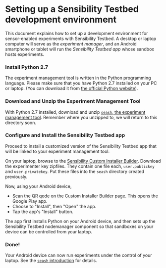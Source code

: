 # Setting up a Sensibility Testbed development environment

This document explains how to set up a development environment for
sensor-enabled experiments with Sensibility Testbed. A desktop or
laptop computer will serve as the *experiment manager*, and an Android
smartphone or tablet will run the *Sensibility Testbed app* whose
sandbox hosts experiments.


### Install Python 2.7
The experiment management tool is written in the Python programming language.
Please make sure that you have Python 2.7 installed on your PC or laptop.
(You can download it from [the official Python website](https://www.python.org/downloads/release)).

### Download and Unzip the Experiment Management Tool

With Python 2.7 installed, download and unzip
[`seash`, the experiment management tool](https://sensibilityclearinghouse.poly.edu/demokit/sensibility-testbed-demokit.zip).
Remember where you unzipped to, we will return to this directory soon.

### Configure and Install the Sensibility Testbed app

Proceed to install a customized version of the Sensibility Testbed app
that will be linked to your experiment management tool:

On your laptop, browse to the [Sensibility Custom Installer Builder](https://alpha-ch.poly.edu/cib/fastlane).
Download the experimenter key zipfiles. They contain one file each,
`user.publickey` and `user.privatekey`. Put these files into the
`seash` directory created previously.

Now, using your Android device,
* Scan the QR qode on the Custom Installer Builder page. This opens the Google Play app.
* Choose to "Install", then "Open" the app.
* Tap the app's "Install" button.

The app first installs Python on your Android device, and then sets up
the Sensibility Testbed nodemanager component so that sandboxes on your
device can be controlled from your laptop.

### Done!

Your Android device can now run experiments under the control of your
laptop. See the [`seash` introduction](seash_intro.md) for details.
